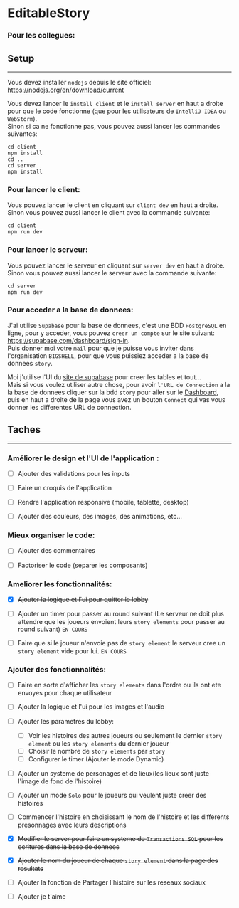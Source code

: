 # EditableStory


### Pour les collegues:

## Setup

---

Vous devez installer `nodejs` depuis le site officiel: https://nodejs.org/en/download/current

Vous devez lancer le `install client` et le `install server` en haut a droite pour que le code fonctionne 
(que pour les utilisateurs de `IntelliJ IDEA` ou `WebStorm`).  
Sinon si ca ne fonctionne pas, vous pouvez aussi lancer les commandes suivantes:
    
    cd client 
    npm install
    cd ..
    cd server
    npm install


### Pour lancer le client:
Vous pouvez lancer le client en cliquant sur `client dev` en haut a droite.  
Sinon vous pouvez aussi lancer le client avec la commande suivante:

    cd client
    npm run dev

### Pour lancer le serveur:
Vous pouvez lancer le serveur en cliquant sur `server dev` en haut a droite.
Sinon vous pouvez aussi lancer le serveur avec la commande suivante:

    cd server
    npm run dev




### Pour acceder a la base de donnees:
J'ai utilise `Supabase` pour la base de donnees, c'est une BDD `PostgreSQL` en ligne,
pour y acceder, vous pouvez `creer un compte` sur le site suivant: https://supabase.com/dashboard/sign-in.  
Puis donner moi votre `mail` pour que je puisse vous inviter dans l'organisation `BIGSHELL`, pour que vous puissiez acceder a la base de donnees `story`.  


Moi j'utilise l'UI du [site de supabase](https://supabase.com/dashboard/project/nhldzevrwuqvytdltqgi/editor) pour creer les tables et tout...  
Mais si vous voulez utiliser autre chose, pour avoir `l'URL de Connection` a la la base de donnees cliquer sur la bdd `story` pour aller sur le [Dashboard](https://supabase.com/dashboard/project/nhldzevrwuqvytdltqgi), 
puis en haut a droite de la page vous avez un bouton `Connect` qui vas vous donner les differentes URL de connection.



## Taches

---

### Améliorer le design et l'UI de l'application :
- [ ] Ajouter des validations pour les inputs
- [ ] Faire un croquis de l'application
- [ ] Rendre l'application responsive (mobile, tablette, desktop)
- [ ] Ajouter des couleurs, des images, des animations, etc...
  

### Mieux organiser le code:
- [ ] Ajouter des commentaires
- [ ] Factoriser le code (separer les composants)


### Ameliorer les fonctionnalités:
- [x] ~~Ajouter la logique et l'ui pour quitter le lobby~~
- [ ] Ajouter un timer pour passer au round suivant
(Le serveur ne doit plus attendre que les joueurs envoient leurs `story elements` pour passer au round suivant) `EN COURS`
- [ ] Faire que si le joueur n'envoie pas de `story element` le serveur cree un `story element` vide pour lui. `EN COURS`

  
### Ajouter des fonctionnalités:
- [ ] Faire en sorte d'afficher les `story elements` dans l'ordre ou ils ont ete envoyes pour chaque utilisateur
- [ ] Ajouter la logique et l'ui pour les images et l'audio
- [ ] Ajouter les parametres du lobby:
    - [ ] Voir les histoires des autres joueurs ou seulement le dernier `story element` ou les `story elements` du dernier joueur
    - [ ] Choisir le nombre de `story elements` par `story`
    - [ ] Configurer le timer (Ajouter le mode Dynamic)

- [ ] Ajouter un systeme de personages et de lieux(les lieux sont juste l'image de fond de l'histoire)
- [ ] Ajouter un mode `Solo` pour le joueurs qui veulent juste creer des histoires
- [ ] Commencer l'histoire en choisissant le nom de l'histoire et les differents presonnages avec leurs descriptions
- [x] ~~Modifier le server pour faire un systeme de `Transactions SQL` pour les ecritures dans la base de donnees~~
- [x] ~~Ajouter le nom du joueur de chaque `story element` dans la page des resultats~~
- [ ] Ajouter la fonction de Partager l'histoire sur les reseaux sociaux


- [ ] Ajouter je t'aime